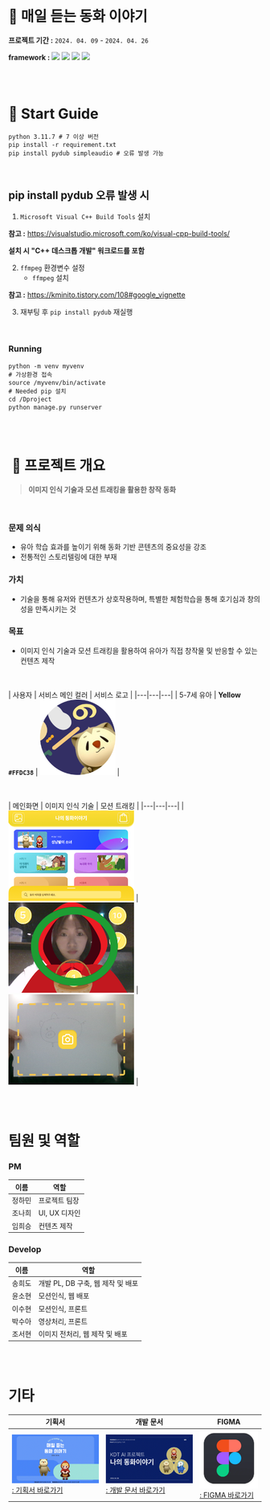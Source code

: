 # 👸 매일 듣는 동화 이야기
**프로젝트 기간 :** `2024. 04. 09` - `2024. 04. 26`

**framework :** <img src="https://img.shields.io/badge/html-E34F26?style=for-the-badge&logo=html5&logoColor=white"> <img src="https://img.shields.io/badge/python-3776AB?style=for-the-badge&logo=python&logoColor=white"> <img src="https://img.shields.io/badge/django-092E20?style=for-the-badge&logo=django&logoColor=white"> <img src="https://img.shields.io/badge/numpy-013243?style=for-the-badge&logo=numpy&logoColor=white">

<br><br>

# 🔖 Start Guide
    python 3.11.7 # 7 이상 버전
    pip install -r requirement.txt
    pip install pydub simpleaudio # 오류 발생 가능

<br>

## pip install pydub 오류 발생 시
1) `Microsoft Visual C++ Build Tools` 설치

**참고 :** https://visualstudio.microsoft.com/ko/visual-cpp-build-tools/

**설치 시 "C++ 데스크톱 개발" 워크로드를 포함**


2) `ffmpeg` 환경변수 설정
   - `ffmpeg` 설치
   
**참고 :** https://kminito.tistory.com/108#google_vignette


3) 재부팅 후 `pip install pydub` 재실행

<br>

### Running
    python -m venv myvenv
    # 가상환경 접속
    source /myvenv/bin/activate
    # Needed pip 설치 
    cd /Dproject
    python manage.py runserver

<br><br>

#  📝 프로젝트 개요
> **이미지 인식 기술과 모션 트래킹을 활용한 창작 동화**

<br>

### 문제 의식
- 유아 학습 효과를 높이기 위해 동화 기반 콘텐츠의 중요성을 강조
- 전통적인 스토리텔링에 대한 부재

### 가치
- 기술을 통해 유저와 컨텐츠가 상호작용하며, 특별한 체험학습을 통해 호기심과 창의성을 만족시키는 것

### 목표
- 이미지 인식 기술과 모션 트래킹을 활용하여 유아가 직접 창작물 및 반응할 수 있는 컨텐츠 제작

</br></br>
| 사용자 | 서비스 메인 컬러 | 서비스 로고 |
|---|---|---|
| 5-7세 유아 |  **Yellow `#FFDC38`** | <img src="github/Mask group.png" width="150" height="150"> |

</br></br>
| 메인화면 | 이미지 인식 기술 | 모션 트래킹 |
|---|---|---|
| <img src="github/메인화면.png" width="250" height="180"> | <img src="github/객체인식_정답O.png" width="250" height="180"> | <img src="github/이미지_카메라버튼.png" width="250" height="180"> |

</br></br>

# 팀원 및 역할
### PM   
|       이름       | 역할                           |
| ------------- | ---------------------------------- | 
| 정하민 | 프로젝트 팀장 |
| 조나희 | UI, UX 디자인 |
| 임희승 | 컨텐츠 제작 |

### Develop
| 이름                             | 역할|
| ---------------------------------- | ------- | 
| 송희도 | 개발 PL, DB 구축, 웹 제작 및 배포 |
| 윤소현 | 모션인식,  웹 배포 ||
| 이수현 | 모션인식, 프론트 |
| 박수아 | 영상처리, 프론트 |
| 조서현 | 이미지 전처리,  웹 제작 및 배포 |

</br></br>

# 기타
| 기획서 | 개발 문서 | FIGMA |
|---|---|---|
| <img src="Github/1.png" alt="프로젝트 기획서" width="250"><br>[: 기획서 바로가기](https://docs.google.com/presentation/d/1HNkpyD14DehrC5HX0xRjjt9pCOVeQ_kOzbrUtWYKWOs/edit?usp=sharing "기획서")| <img src="Github/2.png" alt="개발 문서" width="250"><br>[: 개발 문서 바로가기](https://drive.google.com/file/d/1qCJREg2ePCwe8FxI8i0uIsMqt5f-Fuoa/view?usp=sharing "개발문서") | <img src="Github/피그마.webp" alt="디자인" width="150"><br>[: FIGMA 바로가기](https://www.figma.com/file/NlNpKpsTQgHqsgKHgR1YgQ/%EC%84%B1%EB%83%A5%ED%8C%94%EC%9D%B4-%EC%86%8C%EB%85%80?type=design&node-id=1%3A3&mode=design&t=IGUO9agunTbuli8r-1 "Figma") |

</br></br>